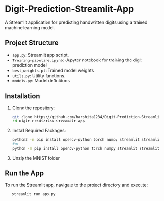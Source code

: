 # Digit-Prediction-Streamlit-App

A Streamlit application for predicting handwritten digits using a trained machine learning model.

## Project Structure

- `app.py`: Streamlit app script.
- `Training-pipeline.ipynb`: Jupyter notebook for training the digit prediction model.
- `best_weights.pt`: Trained model weights.
- `utils.py`: Utility functions.
- `models.py`: Model definitions.

## Installation

1. Clone the repository:
   ```bash
   git clone https://github.com/harshita2234/Digit-Prediction-Streamlit-App.git
   cd Digit-Prediction-Streamlit-App

2. Install Required Packages:
   ```bash
   python3 -m pip install opencv-python torch numpy streamlit streamlit-drawable-canvas plotly torchvision pandas matplotlib tqdm
   #or
   python -m pip install opencv-python torch numpy streamlit streamlit-drawable-canvas plotly torchvision pandas matplotlib tqdm
3. Unzip the MNIST folder

## Run the App
To run the Streamlit app, navigate to the project directory and execute:
```bash
   streamlit run app.py

